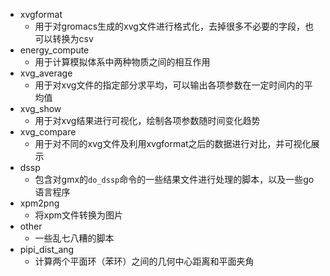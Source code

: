 - xvgformat 
  - 用于对gromacs生成的xvg文件进行格式化，去掉很多不必要的字段，也可以转换为csv
- energy_compute 
  - 用于计算模拟体系中两种物质之间的相互作用
- xvg_average
  - 用于对xvg文件的指定部分求平均，可以输出各项参数在一定时间内的平均值
- xvg_show
  - 用于对xvg结果进行可视化，绘制各项参数随时间变化趋势
- xvg_compare 
  - 用于对不同的xvg文件及利用xvgformat之后的数据进行对比，并可视化展示
- dssp
  - 包含对gmx的`do_dssp`命令的一些结果文件进行处理的脚本，以及一些go语言程序
- xpm2png
  - 将xpm文件转换为图片
- other
  - 一些乱七八糟的脚本
- pipi_dist_ang
  - 计算两个平面环（苯环）之间的几何中心距离和平面夹角
